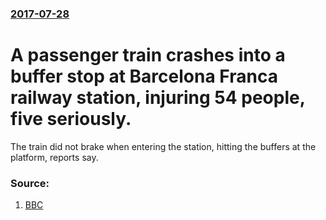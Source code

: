 ### [2017-07-28](/news/2017/07/28/index.md)

# A passenger train crashes into a buffer stop at Barcelona Franca railway station, injuring 54 people, five seriously. 

The train did not brake when entering the station, hitting the buffers at the platform, reports say.


### Source:

1. [BBC](http://www.bbc.co.uk/news/world-europe-40750343)
